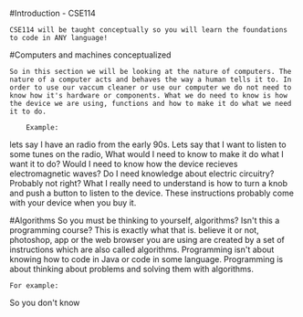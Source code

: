 #Introduction - CSE114

	CSE114 will be taught conceptually so you will learn the foundations to code in ANY language!

#Computers and machines conceptualized

	So in this section we will be looking at the nature of computers. The nature of a computer acts and behaves the way a human tells it to. In order to use our vaccum cleaner or use our computer we do not need to know how it's hardware or components. What we do need to know is how the device we are using, functions and how to make it do what we need it to do.

		Example:

lets say I have an radio from the early 90s. Lets say that I want to listen to some tunes on the radio, What would I need to know to make it do what I want it to do? Would I need to know how the device recieves electromagnetic waves? Do I need knowledge about electric circuitry? Probably not right? What I really need to understand is how to turn a knob and push a button to listen to the device. These instructions probably come with your device when you buy it. 

#Algorithms
	So you must be thinking to yourself, algorithms? Isn't this a programming course? This is exactly what that is. believe it or not, photoshop, app or the web browser you are using are created by a set of instructions which are also called algorithms. Programming isn't about knowing how to code in Java or code in some language. Programming is about thinking about problems and solving them with algorithms. 


	For example: 
So you don't know







